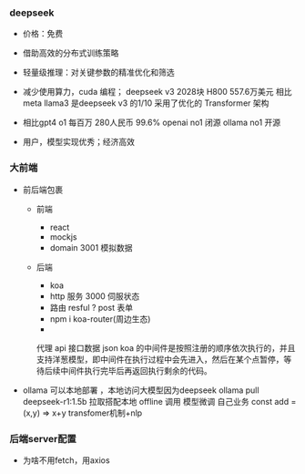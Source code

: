 ### deepseek
- 价格：免费
- 借助高效的分布式训练策略
- 轻量级推理：对关键参数的精准优化和筛选
- 减少使用算力，cuda 编程；
  deepseek v3 2028块 H800 557.6万美元
  相比meta llama3 是deepseek v3 的1/10
  采用了优化的 Transformer 架构

- 相比gpt4 o1 每百万 280人民币 99.6%
  openai no1 闭源
  ollama no1 开源
- 用户，模型实现优秀；经济高效

### 大前端
- 前后端包裹
  - 前端
    - react
    - mockjs
    - domain 3001 模拟数据
    
  - 后端
    - koa 
    - http 服务 3000 伺服状态
    - 路由
    resful ?
    post 表单
    - npm i koa-router(周边生态)
    - 
    代理
    api 接口数据 json 
    koa 的中间件是按照注册的顺序依次执行的，并且支持洋葱模型，即中间件在执行过程中会先进入，然后在某个点暂停，等待后续中间件执行完毕后再返回执行剩余的代码。

- ollama
  可以本地部署 ，本地访问大模型因为deepseek
  ollama pull deepseek-r1:1.5b 拉取搭配本地 offline 调用
  模型微调 自己业务
  const add = (x,y) => x+y
  transfomer机制+nlp

### 后端server配置
- 为啥不用fetch，用axios
    